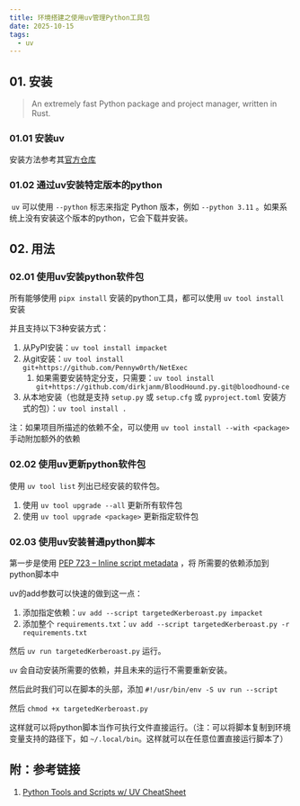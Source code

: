 ```yaml
---
title: 环境搭建之使用uv管理Python工具包
date: 2025-10-15
tags:
  - uv
---
```


## 01. 安装

> An extremely fast Python package and project manager, written in Rust.

<!-- more -->

### 01.01 安装uv

安装方法参考其[官方仓库](https://github.com/astral-sh/uv)

### 01.02 通过uv安装特定版本的python

 `uv` 可以使用 `--python` 标志来指定 Python 版本，例如 `--python 3.11` 。如果系统上没有安装这个版本的python，它会下载并安装。

## 02. 用法

### 02.01 使用uv安装python软件包

所有能够使用 `pipx install` 安装的python工具，都可以使用 `uv tool install` 安装

并且支持以下3种安装方式：
1. 从PyPI安装：`uv tool install impacket`
2. 从git安装：`uv tool install git+https://github.com/Pennyw0rth/NetExec`
	1. 如果需要安装特定分支，只需要：`uv tool install git+https://github.com/dirkjanm/BloodHound.py.git@bloodhound-ce`
3. 从本地安装（也就是支持 `setup.py` 或 `setup.cfg` 或 `pyproject.toml` 安装方式的包）：`uv tool install .`

注：如果项目所描述的依赖不全，可以使用 `uv tool install --with <package>` 手动附加额外的依赖

### 02.02 使用uv更新python软件包

使用 `uv tool list` 列出已经安装的软件包。

1. 使用 `uv tool upgrade --all` 更新所有软件包
2. 使用 `uv tool upgrade <package>` 更新指定软件包

### 02.03 使用uv安装普通python脚本

第一步是使用 [PEP 723 – Inline script metadata](https://peps.python.org/pep-0723/) ，将 所需要的依赖添加到python脚本中

uv的add参数可以快速的做到这一点：
1. 添加指定依赖：`uv add --script targetedKerberoast.py impacket`
2. 添加整个 `requirements.txt`：`uv add --script targetedKerberoast.py -r requirements.txt`

然后 `uv run targetedKerberoast.py` 运行。

`uv` 会自动安装所需要的依赖，并且未来的运行不需要重新安装。

然后此时我们可以在脚本的头部，添加 `#!/usr/bin/env -S uv run --script`

然后 `chmod +x targetedKerberoast.py`

这样就可以将python脚本当作可执行文件直接运行。（注：可以将脚本复制到环境变量支持的路径下，如 `~/.local/bin`。这样就可以在任意位置直接运行脚本了）


## 附：参考链接

1. [Python Tools and Scripts w/ UV CheatSheet](https://0xdf.gitlab.io/cheatsheets/uv)